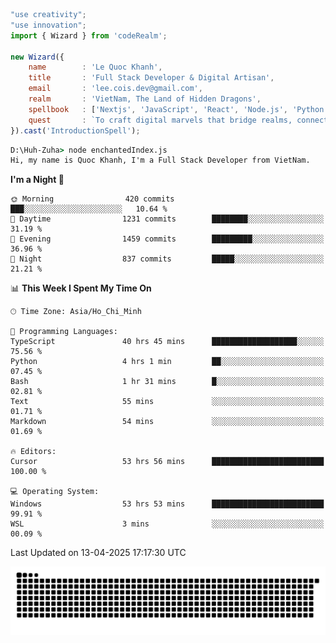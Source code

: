 <!--x axis divider-->

```js 
"use creativity";
"use innovation";
import { Wizard } from 'codeRealm';

new Wizard({
    name        : 'Le Quoc Khanh',
    title       : 'Full Stack Developer & Digital Artisan',
    email       : 'lee.cois.dev@gmail.com',
    realm       : 'VietNam, The Land of Hidden Dragons',
    spellbook   : ['Nextjs', 'JavaScript', 'React', 'Node.js', 'Python', 'Django', 'Cloud Services'],
    quest       : `To craft digital marvels that bridge realms, connect cultures, and bring imagination to life.`,
}).cast('IntroductionSpell');
```

```cmd
D:\Huh-Zuha> node enchantedIndex.js
Hi, my name is Quoc Khanh, I'm a Full Stack Developer from VietNam.
```
<!--START_SECTION:waka-->
**I'm a Night 🦉** 

```text
🌞 Morning                420 commits         ███░░░░░░░░░░░░░░░░░░░░░░   10.64 % 
🌆 Daytime                1231 commits        ████████░░░░░░░░░░░░░░░░░   31.19 % 
🌃 Evening                1459 commits        █████████░░░░░░░░░░░░░░░░   36.96 % 
🌙 Night                  837 commits         █████░░░░░░░░░░░░░░░░░░░░   21.21 % 
```


📊 **This Week I Spent My Time On** 

```text
🕑︎ Time Zone: Asia/Ho_Chi_Minh

💬 Programming Languages: 
TypeScript               40 hrs 45 mins      ███████████████████░░░░░░   75.56 % 
Python                   4 hrs 1 min         ██░░░░░░░░░░░░░░░░░░░░░░░   07.45 % 
Bash                     1 hr 31 mins        █░░░░░░░░░░░░░░░░░░░░░░░░   02.81 % 
Text                     55 mins             ░░░░░░░░░░░░░░░░░░░░░░░░░   01.71 % 
Markdown                 54 mins             ░░░░░░░░░░░░░░░░░░░░░░░░░   01.69 % 

🔥 Editors: 
Cursor                   53 hrs 56 mins      █████████████████████████   100.00 % 

💻 Operating System: 
Windows                  53 hrs 53 mins      █████████████████████████   99.91 % 
WSL                      3 mins              ░░░░░░░░░░░░░░░░░░░░░░░░░   00.09 % 
```


 Last Updated on 13-04-2025 17:17:30 UTC
<!--END_SECTION:waka-->
<picture>
  <source media="(prefers-color-scheme: dark)" srcset="https://raw.githubusercontent.com/leecois/leecois/output/github-contribution-grid-snake-dark.svg">
  <source media="(prefers-color-scheme: light)" srcset="https://raw.githubusercontent.com/leecois/leecois/output/github-contribution-grid-snake.svg">
  <img alt="github contribution grid snake animation" src="https://raw.githubusercontent.com/leecois/leecois/output/github-contribution-grid-snake.svg">
</picture>
